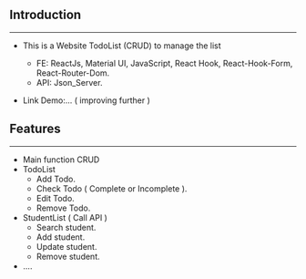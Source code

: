 ## Introduction
***
- This is a Website TodoList (CRUD) to manage the list 
  - FE: ReactJs, Material UI, JavaScript, React Hook, React-Hook-Form, React-Router-Dom.
  - API: Json_Server.

- Link Demo:... ( improving further ) 

## Features
***
- Main function CRUD
- TodoList
    - Add Todo.
    - Check Todo ( Complete or Incomplete ).
    - Edit Todo.
    - Remove Todo.
- StudentList ( Call API )
    - Search student.
    - Add student.
    - Update student.
    - Remove student.
- ....











